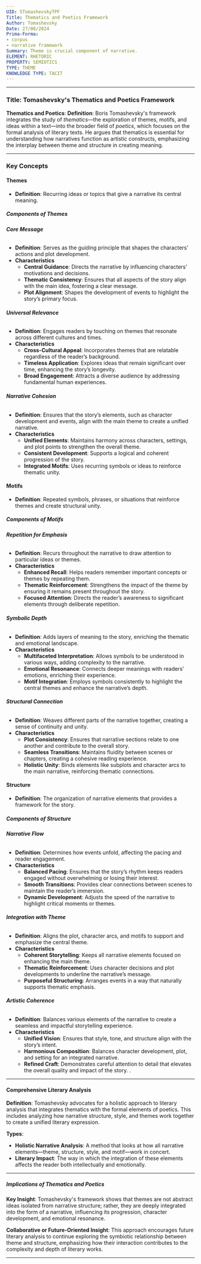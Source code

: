 ```yaml
---
UID: 5TomashevskyTPF
Title: Thematics and Poetics Framework
Author: Tomashevsky
Date: 27/08/2024
Prima-Forma:
- corpus
- narrative framework
Summary: Theme is crucial component of narrative.
ELEMENT: RHETORIC
PROPERTY: SEMIOTICS
TYPE: THEME
KNOWLEDGE TYPE: TACIT
---
```


---

### Title: **Tomashevsky's Thematics and Poetics Framework**

**Thematics and Poetics**:
   **Definition**: Boris Tomashevsky's framework integrates the study of *thematics*—the exploration of themes, motifs, and ideas within a text—into the broader field of *poetics*, which focuses on the formal analysis of literary texts. He argues that thematics is essential for understanding how narratives function as artistic constructs, emphasizing the interplay between theme and structure in creating meaning.

---

### Key Concepts

#### **Themes**
  - **Definition**: Recurring ideas or topics that give a narrative its central meaning.

##### **Components of Themes**
###### **Core Message**
  - **Definition**: Serves as the guiding principle that shapes the characters’ actions and plot development.
  - **Characteristics**
    - **Central Guidance**: Directs the narrative by influencing characters’ motivations and decisions.
    - **Thematic Consistency**: Ensures that all aspects of the story align with the main idea, fostering a clear message.
    - **Plot Alignment**: Shapes the development of events to highlight the story’s primary focus.

###### **Universal Relevance**
  - **Definition**: Engages readers by touching on themes that resonate across different cultures and times.
  - **Characteristics**
    - **Cross-Cultural Appeal**: Incorporates themes that are relatable regardless of the reader’s background.
    - **Timeless Application**: Explores ideas that remain significant over time, enhancing the story’s longevity.
    - **Broad Engagement**: Attracts a diverse audience by addressing fundamental human experiences.

###### **Narrative Cohesion**
  - **Definition**: Ensures that the story’s elements, such as character development and events, align with the main theme to create a unified narrative.
  - **Characteristics**
    - **Unified Elements**: Maintains harmony across characters, settings, and plot points to strengthen the overall theme.
    - **Consistent Development**: Supports a logical and coherent progression of the story.
    - **Integrated Motifs**: Uses recurring symbols or ideas to reinforce thematic unity.


#### **Motifs**
  - **Definition**: Repeated symbols, phrases, or situations that reinforce themes and create structural unity.

##### **Components of Motifs**
###### **Repetition for Emphasis**
  - **Definition**: Recurs throughout the narrative to draw attention to particular ideas or themes.
  - **Characteristics**
    - **Enhanced Recall**: Helps readers remember important concepts or themes by repeating them.
    - **Thematic Reinforcement**: Strengthens the impact of the theme by ensuring it remains present throughout the story.
    - **Focused Attention**: Directs the reader’s awareness to significant elements through deliberate repetition.

###### **Symbolic Depth**
  - **Definition**: Adds layers of meaning to the story, enriching the thematic and emotional landscape.
  - **Characteristics**
    - **Multifaceted Interpretation**: Allows symbols to be understood in various ways, adding complexity to the narrative.
    - **Emotional Resonance**: Connects deeper meanings with readers’ emotions, enriching their experience.
    - **Motif Integration**: Employs symbols consistently to highlight the central themes and enhance the narrative’s depth.

###### **Structural Connection**
  - **Definition**: Weaves different parts of the narrative together, creating a sense of continuity and unity.
  - **Characteristics**
    - **Plot Consistency**: Ensures that narrative sections relate to one another and contribute to the overall story.
    - **Seamless Transitions**: Maintains fluidity between scenes or chapters, creating a cohesive reading experience.
    - **Holistic Unity**: Binds elements like subplots and character arcs to the main narrative, reinforcing thematic connections.

#### **Structure**
  - **Definition**: The organization of narrative elements that provides a framework for the story.

##### **Components of Structure**
###### **Narrative Flow**
  - **Definition**: Determines how events unfold, affecting the pacing and reader engagement.
  - **Characteristics**
    - **Balanced Pacing**: Ensures that the story’s rhythm keeps readers engaged without overwhelming or losing their interest.
    - **Smooth Transitions**: Provides clear connections between scenes to maintain the reader’s immersion.
    - **Dynamic Development**: Adjusts the speed of the narrative to highlight critical moments or themes.

###### **Integration with Theme**
  - **Definition**: Aligns the plot, character arcs, and motifs to support and emphasize the central theme.
  - **Characteristics**
    - **Coherent Storytelling**: Keeps all narrative elements focused on enhancing the main theme.
    - **Thematic Reinforcement**: Uses character decisions and plot developments to underline the narrative’s message.
    - **Purposeful Structuring**: Arranges events in a way that naturally supports thematic emphasis.

###### **Artistic Coherence**
  - **Definition**: Balances various elements of the narrative to create a seamless and impactful storytelling experience.
  - **Characteristics**
    - **Unified Vision**: Ensures that style, tone, and structure align with the story’s intent.
    - **Harmonious Composition**: Balances character development, plot, and setting for an integrated narrative.
    - **Refined Craft**: Demonstrates careful attention to detail that elevates the overall quality and impact of the story.
.
---

#### Comprehensive Literary Analysis

**Definition**:
   Tomashevsky advocates for a holistic approach to literary analysis that integrates thematics with the formal elements of poetics. This includes analyzing how narrative structure, style, and themes work together to create a unified literary expression.

**Types**:
   - **Holistic Narrative Analysis**: A method that looks at how all narrative elements—theme, structure, style, and motif—work in concert.
   - **Literary Impact**: The way in which the integration of these elements affects the reader both intellectually and emotionally.


---

##### Implications of Thematics and Poetics

**Key Insight**:
   Tomashevsky's framework shows that themes are not abstract ideas isolated from narrative structure; rather, they are deeply integrated into the form of a narrative, influencing its progression, character development, and emotional resonance.

**Collaborative or Future-Oriented Insight**:
   This approach encourages future literary analysis to continue exploring the symbiotic relationship between theme and structure, emphasizing how their interaction contributes to the complexity and depth of literary works.

---
